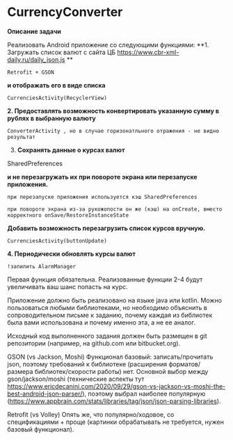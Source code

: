 # CurrencyConverter

**Описание задачи**

Реализовать Android приложение со следующими функциями:
**1. Загружать список валют с сайта ЦБ https://www.cbr-xml-daily.ru/daily_json.js **

    Retrofit + GSON
    
**и отображать его в виде списка**

    CurrenciesActivity(RecyclerView)

**2. Предоставлять возможность конвертировать указанную сумму в рублях в выбранную 
валюту**

    ConverterActivity , но в случае горизонатльного отражения - не видно результат

3. **Сохранять данные о курсах валют**

SharedPreferences


**и не перезагружать их при повороте экрана или 
перезапуске приложения.**
    
    при перезапуске приложения используется кэш SharedPreferences
    
    при повороте экрана из-за рукожопости он же (кэш) на onCreate, вместо корректного onSave/RestoreInstanceState

**Добавить возможность перезагрузить список курсов вручную.**

    CurrenciesActivity(buttonUpdate)


**4. Периодически обновлять курсы валют**

    !запилить AlarmManager




Первая функция обязательна. Реализованные функции 2-4 будут увеличивать ваш шанс попасть на 
курс.

Приложение должно быть реализовано на языке java или kotlin. 
Можно пользоваться любыми 
библиотеками, но необходимо объяснить в сопроводительном письме к заданию, почему каждая 
из библиотек была вами использована и почему именно эта, а не ее аналог.

Исходный код выполненного задания должен быть размещен в git репозитории 
(например, на github.com или bitbucket.org).



GSON (vs Jackson, Moshi)
    Функционал базовый: записать/прочитать json, поэтому требований к библиотеке (расширения форматов/ размера библиотек/скорости работы) нет.
    Основной выбор между gson/jackson/moshi (технические аспекты тут https://www.ericdecanini.com/2020/09/29/gson-vs-jackson-vs-moshi-the-best-android-json-parser/),
    поэтому выбрал наиболее популярную (https://www.appbrain.com/stats/libraries/tag/json/json-parsing-libraries).

Retrofit (vs Volley)
    Опять же, что популярно/ходовое, со спецификациями + проще (картинки обрабатывать не требуется, нужен базовый функционал).
   
